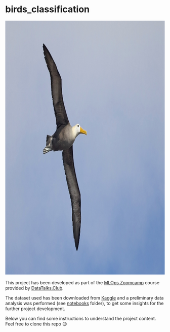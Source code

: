 # birds_classification

<p align="center">
    <img src="sample_image.jpg" width="1150" height="800"/>
</p>

This project has been developed as part of the [MLOps Zoomcamp](https://github.com/DataTalksClub/mlops-zoomcamp) course provided by [DataTalks.Club](https://datatalks.club/).

The dataset used has been downloaded from [Kaggle](https://www.kaggle.com/datasets/hellbuoy/car-price-prediction) and a preliminary data analysis was performed (see [notebooks](/notebooks) folder), to get some insights for the further project development.

Below you can find some instructions to understand the project content. Feel free to clone this repo :wink: